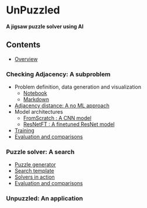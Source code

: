 # UnPuzzled
__A jigsaw puzzle solver using AI__


## Contents

* [Overview]()

### Checking Adjacency: A subproblem

   - Problem definition, data generation and visualization
     - [Notebook](Checking_adjacency_dataset.ipynb)
     - [Markdown](Checking_adjacency_dataset.md)
   - [Adjacency distance: A no ML approach]()
   - Model architectures
     - [FromScratch : A CNN model]()
     - [ResNetFT : A finetuned ResNet model]()
   - [Training]()
   - [Evaluation and comparisons]()


### Puzzle solver: A search

* [Puzzle generator]()
* [Search template]()
* [Solvers in action]()
* [Evaluation and comparisons]()


### Unpuzzled: An application


 
 
 


